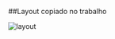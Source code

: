 ##Layout copiado no trabalho

![layout](https://user-images.githubusercontent.com/110869919/202590827-6a7233d4-696b-42c4-a94b-8901bf159772.PNG)
